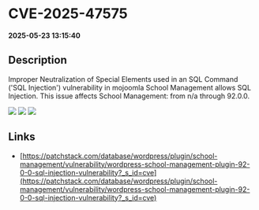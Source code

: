 # CVE-2025-47575

**2025-05-23 13:15:40**

## Description
Improper Neutralization of Special Elements used in an SQL Command ('SQL Injection') vulnerability in mojoomla School Management allows SQL Injection. This issue affects School Management: from n/a through 92.0.0.

![](https://img.shields.io/static/v1?label=Score&message=8.5&color=red)
![](https://img.shields.io/static/v1?label=Severity&message=HIGH&color=red)
![](https://img.shields.io/static/v1?label=CWE&message=SQL&color=green)

## Links
- [https://patchstack.com/database/wordpress/plugin/school-management/vulnerability/wordpress-school-management-plugin-92-0-0-sql-injection-vulnerability?_s_id=cve](https://patchstack.com/database/wordpress/plugin/school-management/vulnerability/wordpress-school-management-plugin-92-0-0-sql-injection-vulnerability?_s_id=cve)
